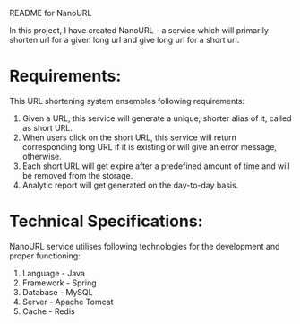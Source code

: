 README for NanoURL

In this project, I have created NanoURL - a service which will primarily shorten url for a given long url and give long url for a short url.

# Requirements:
This URL shortening system ensembles following requirements:
1. Given a URL, this service will generate a unique, shorter alias of it, called as short URL.
2. When users click on the short URL, this service will return corresponding long URL if it is existing or will give an error message, otherwise.
3. Each short URL will get expire after a predefined amount of time and will be removed from the storage.
4. Analytic report will get generated on the day-to-day basis.

# Technical Specifications:
NanoURL service utilises following technologies for the development and proper functioning:
1. Language - Java
2. Framework - Spring
3. Database - MySQL
4. Server - Apache Tomcat
5. Cache - Redis
